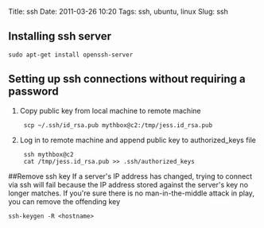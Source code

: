 Title: ssh
Date: 2011-03-26 10:20
Tags: ssh, ubuntu, linux
Slug: ssh

## Installing ssh server

    sudo apt-get install openssh-server

## Setting up ssh connections without requiring a password

1. Copy public key from local machine to remote machine

        scp ~/.ssh/id_rsa.pub mythbox@c2:/tmp/jess.id_rsa.pub

2. Log in to remote machine and append public key to authorized_keys file

        ssh mythbox@c2
        cat /tmp/jess.id_rsa.pub >> .ssh/authorized_keys

##Remove ssh key
If a server's IP address has changed, trying to connect via ssh will fail because the IP address stored against the server's key no longer matches.  If you're sure there is no man-in-the-middle attack in play, you can remove the offending key

    ssh-keygen -R <hostname> 